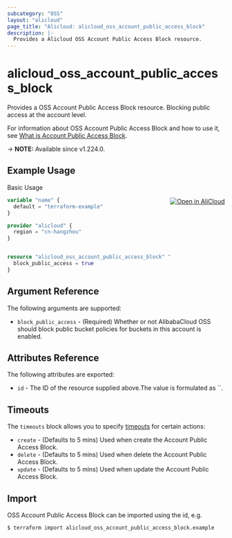 ```yaml
---
subcategory: "OSS"
layout: "alicloud"
page_title: "Alicloud: alicloud_oss_account_public_access_block"
description: |-
  Provides a Alicloud OSS Account Public Access Block resource.
---
```


# alicloud_oss_account_public_access_block

Provides a OSS Account Public Access Block resource. Blocking public access at the account level.

For information about OSS Account Public Access Block and how to use it, see [What is Account Public Access Block](https://www.alibabacloud.com/help/en/oss/developer-reference/putpublicaccessblock).

-> **NOTE:** Available since v1.224.0.

## Example Usage
<div class="oics-button" style="float: right;margin: 0 0 -40px 0;">
  <a href="https://api.aliyun.com/api-tools/terraform?resource=alicloud_oss_account_public_access_block&exampleId=4fd29403-b452-6737-a26a-3f322f57e97bd53854d4&activeTab=example&spm=docs.r.oss_account_public_access_block.0.4fd29403b4" target="_blank">
    <img alt="Open in AliCloud" src="https://img.alicdn.com/imgextra/i1/O1CN01hjjqXv1uYUlY56FyX_!!6000000006049-55-tps-254-36.svg" style="max-height: 44px; margin: 32px auto; max-width: 100%;">
  </a>
</div>

Basic Usage

```terraform
variable "name" {
  default = "terraform-example"
}

provider "alicloud" {
  region = "cn-hangzhou"
}


resource "alicloud_oss_account_public_access_block" "default" {
  block_public_access = true
}
```

## Argument Reference

The following arguments are supported:
* `block_public_access` - (Required) Whether or not AlibabaCloud OSS should block public bucket policies for buckets in this account is enabled.

## Attributes Reference

The following attributes are exported:
* `id` - The ID of the resource supplied above.The value is formulated as ``.

## Timeouts

The `timeouts` block allows you to specify [timeouts](https://www.terraform.io/docs/configuration-0-11/resources.html#timeouts) for certain actions:
* `create` - (Defaults to 5 mins) Used when create the Account Public Access Block.
* `delete` - (Defaults to 5 mins) Used when delete the Account Public Access Block.
* `update` - (Defaults to 5 mins) Used when update the Account Public Access Block.

## Import

OSS Account Public Access Block can be imported using the id, e.g.

```shell
$ terraform import alicloud_oss_account_public_access_block.example 
```